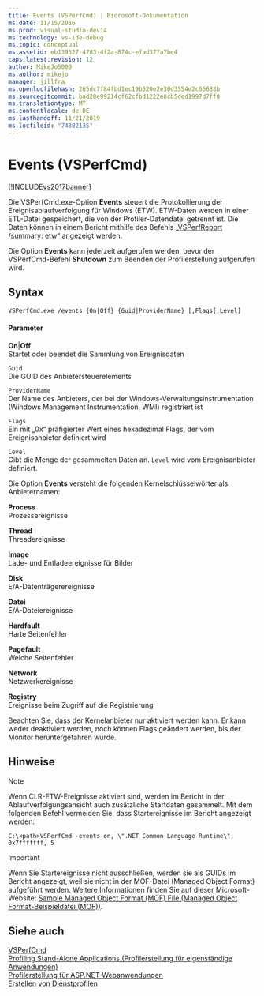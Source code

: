 ```yaml
---
title: Events (VSPerfCmd) | Microsoft-Dokumentation
ms.date: 11/15/2016
ms.prod: visual-studio-dev14
ms.technology: vs-ide-debug
ms.topic: conceptual
ms.assetid: eb139327-4783-4f2a-874c-efad377a7be4
caps.latest.revision: 12
author: MikeJo5000
ms.author: mikejo
manager: jillfra
ms.openlocfilehash: 265dc7f84fbd1ec19b520e2e30d3554e2c66683b
ms.sourcegitcommit: bad28e99214cf62cfbd1222e8cb5ded1997d7ff0
ms.translationtype: MT
ms.contentlocale: de-DE
ms.lasthandoff: 11/21/2019
ms.locfileid: "74302135"
---
```

# <a name="events-vsperfcmd"></a>Events (VSPerfCmd)
[!INCLUDE[vs2017banner](../includes/vs2017banner.md)]

Die VSPerfCmd.exe-Option **Events** steuert die Protokollierung der Ereignisablaufverfolgung für Windows (ETW). ETW-Daten werden in einer ETL-Datei gespeichert, die von der Profiler-Datendatei getrennt ist. Die Daten können in einem Bericht mithilfe des Befehls „[VSPerfReport ](../profiling/vsperfreport.md) /summary: etw“ angezeigt werden.  
  
 Die Option **Events** kann jederzeit aufgerufen werden, bevor der VSPerfCmd-Befehl **Shutdown** zum Beenden der Profilerstellung aufgerufen wird.  
  
## <a name="syntax"></a>Syntax  
  
```  
VSPerfCmd.exe /events {On|Off} {Guid|ProviderName} [,Flags[,Level]  
```  
  
#### <a name="parameters"></a>Parameter  
 **On**|**Off**  
 Startet oder beendet die Sammlung von Ereignisdaten  
  
 `Guid`  
 Die GUID des Anbietersteuerelements  
  
 `ProviderName`  
 Der Name des Anbieters, der bei der Windows-Verwaltungsinstrumentation (Windows Management Instrumentation, WMI) registriert ist  
  
 `Flags`  
 Ein mit „0x“ präfigierter Wert eines hexadezimal Flags, der vom Ereignisanbieter definiert wird  
  
 `Level`  
 Gibt die Menge der gesammelten Daten an. `Level` wird vom Ereignisanbieter definiert.  
  
 Die Option **Events** versteht die folgenden Kernelschlüsselwörter als Anbieternamen:  
  
 **Process**  
 Prozessereignisse  
  
 **Thread**  
 Threadereignisse  
  
 **Image**  
 Lade- und Entladeereignisse für Bilder  
  
 **Disk**  
 E/A-Datenträgerereignisse  
  
 **Datei**  
 E/A-Dateiereignisse  
  
 **Hardfault**  
 Harte Seitenfehler  
  
 **Pagefault**  
 Weiche Seitenfehler  
  
 **Network**  
 Netzwerkereignisse  
  
 **Registry**  
 Ereignisse beim Zugriff auf die Registrierung  
  
 Beachten Sie, dass der Kernelanbieter nur aktiviert werden kann. Er kann weder deaktiviert werden, noch können Flags geändert werden, bis der Monitor heruntergefahren wurde.  
  
## <a name="remarks"></a>Hinweise  
  
> [!NOTE]
> Wenn CLR-ETW-Ereignisse aktiviert sind, werden im Bericht in der Ablaufverfolgungsansicht auch zusätzliche Startdaten gesammelt. Mit dem folgenden Befehl vermeiden Sie, dass Startereignisse im Bericht angezeigt werden:  
  
```  
C:\<path>VSPerfCmd -events on, \".NET Common Language Runtime\", 0x7fffffff, 5  
```  
  
> [!IMPORTANT]
> Wenn Sie Startereignisse nicht ausschließen, werden sie als GUIDs im Bericht angezeigt, weil sie nicht in der MOF-Datei (Managed Object Format) aufgeführt werden. Weitere Informationen finden Sie auf dieser Microsoft-Website: [Sample Managed Object Format (MOF) File (Managed Object Format-Beispieldatei (MOF))](https://go.microsoft.com/fwlink/?linkid=37118).  
  
## <a name="see-also"></a>Siehe auch  
 [VSPerfCmd](../profiling/vsperfcmd.md)   
 [Profiling Stand-Alone Applications (Profilerstellung für eigenständige Anwendungen)](../profiling/command-line-profiling-of-stand-alone-applications.md)   
 [Profilerstellung für ASP.NET-Webanwendungen](../profiling/command-line-profiling-of-aspnet-web-applications.md)   
 [Erstellen von Dienstprofilen](../profiling/command-line-profiling-of-services.md)
